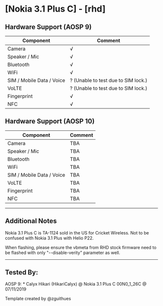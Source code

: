 # [Nokia 3.1 Plus C] - [rhd]

## Hardware Support (AOSP 9)
| Component                 |      Comment                                              |
|---------------------------|-----------------------------------------------------------|
| Camera                    | √                                                         |
| Speaker / Mic             | √                                                         |
| Bluetooth                 | √                                                         |
| WiFi                      | √                                                         |
| SIM / Mobile Data / Voice | ? (Unable to test due to SIM lock.)                       |
| VoLTE                     | ? (Unable to test due to SIM lock.)                       |
| Fingerprint               | √                                                         |
| NFC                       | √                                                         |

## Hardware Support (AOSP 10)
| Component                 |      Comment                                              |
|---------------------------|-----------------------------------------------------------|
| Camera                    | TBA                                                         |
| Speaker / Mic             | TBA                                                         |
| Bluetooth                 | TBA                                                         |
| WiFi                      | TBA                                                         |
| SIM / Mobile Data / Voice | TBA                                                         |
| VoLTE                     | TBA                                                         |
| Fingerprint               | TBA                                                         |
| NFC                       | TBA                                                         |

***
## Additional Notes

Nokia 3.1 Plus C is TA-1124 sold in the US for Cricket Wireless. Not to be confused with Nokia 3.1 Plus with Helio P22.

When flashing, please ensure the vbmeta from RHD stock firmware need to be flashed with only "--disable-verity" parameter as well.

***


## Tested By:
AOSP 9: * Calyx Hikari (HikariCalyx) @ Nokia 3.1 Plus C 00N0_1_26C @ 07/11/2019

Template created by @zguithues